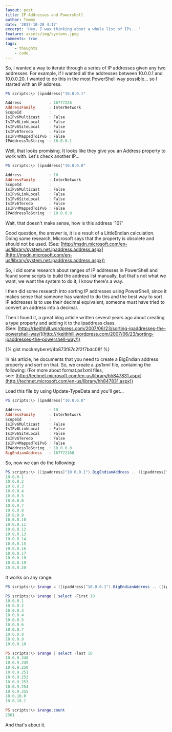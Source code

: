 ```yaml
---
layout: post
title: IP Addresses and Powershell
author: Tommy
date: '2017-10-28 4:17'
excerpt: 'Hey, I was thinking about a whole list of IPs...'
feature: assets/img/systems.jpeg
comments: true
tags:
    - thoughts
    - code
---
```

So, I wanted a way to iterate through a series of IP addresses given any two addresses. For example, if I wanted all the addresses between 10.0.0.1 and 10.0.0.20\. I wanted to do this in the most PowerShell way possible... so I started with an IP address.

```powershell
PS scripts:\> [ipaddress]"10.0.0.1"

Address            : 16777226
AddressFamily      : InterNetwork
ScopeId            :
IsIPv6Multicast    : False
IsIPv6LinkLocal    : False
IsIPv6SiteLocal    : False
IsIPv6Teredo       : False
IsIPv4MappedToIPv6 : False
IPAddressToString  : 10.0.0.1
```

Well, that looks promising. It looks like they give you an Address property to work with. Let's check another IP...

```powershell
PS scripts:\> [ipaddress]"10.0.0.0"

Address            : 10
AddressFamily      : InterNetwork
ScopeId            :
IsIPv6Multicast    : False
IsIPv6LinkLocal    : False
IsIPv6SiteLocal    : False
IsIPv6Teredo       : False
IsIPv4MappedToIPv6 : False
IPAddressToString  : 10.0.0.0
```

Wait, that doesn't make sense, how is this address '10?'

Good question, the answer is, it is a result of a LittleEndian calculation. Doing some research, Microsoft says that the property is obsolete and should not be used. (See: [http://msdn.microsoft.com/en-us/library/system.net.ipaddress.address.aspx](http://msdn.microsoft.com/en-us/library/system.net.ipaddress.address.aspx))

So, I did some research about ranges of IP addresses in PowerShell and found some scripts to build the address list manually, but that's not what we want, we want the system to do it, I know there's a way.

I then did some research into sorting IP addresses using PowerShell, since it makes sense that someone has wanted to do this and the best way to sort IP addresses is to use their decimal equivalent, someone must have tried to convert an address into a decimal.

Then I found it, a great blog article written several years ago about creating a type property and adding it to the ipaddress class. (See: [http://rkeithhill.wordpress.com/2007/06/23/sorting-ipaddresses-the-powershell-way/](http://rkeithhill.wordpress.com/2007/06/23/sorting-ipaddresses-the-powershell-way/))

{% gist mockmyberet/4b873f87c2f2f7bdc08f %}

In his article, he documents that you need to create a BigEndian address property and sort on that. So, we create a .ps1xml file, containing the following: (For more about format.ps1xml files, see: [http://technet.microsoft.com/en-us/library/hh847831.aspx](http://technet.microsoft.com/en-us/library/hh847831.aspx))

Load this file by using Update-TypeData and you'll get...

```powershell
PS scripts:\> [ipaddress]"10.0.0.0"

Address            : 10
AddressFamily      : InterNetwork
ScopeId            :
IsIPv6Multicast    : False
IsIPv6LinkLocal    : False
IsIPv6SiteLocal    : False
IsIPv6Teredo       : False
IsIPv4MappedToIPv6 : False
IPAddressToString  : 10.0.0.0
BigEndianAddress   : 167772160
```

So, now we can do the following:

```powershell
PS scripts:\> ([ipaddress]"10.0.0.1").BigEndianAddress .. ([ipaddress]"10.0.0.20").BigEndianAddress|%{([ipaddress]::Parse($_)).IPAddressToString}
10.0.0.1
10.0.0.2
10.0.0.3
10.0.0.4
10.0.0.5
10.0.0.6
10.0.0.7
10.0.0.8
10.0.0.9
10.0.0.10
10.0.0.11
10.0.0.12
10.0.0.13
10.0.0.14
10.0.0.15
10.0.0.16
10.0.0.17
10.0.0.18
10.0.0.19
10.0.0.20
```

It works on any range:

```powershell
PS scripts:\> $range = ([ipaddress]"10.0.0.1").BigEndianAddress .. ([ipaddress]"10.0.10.1").BigEndianAddress|%{([ipaddress]::Parse($_)).IPAddressToString}

PS scripts:\> $range | select -First 10
10.0.0.1
10.0.0.2
10.0.0.3
10.0.0.4
10.0.0.5
10.0.0.6
10.0.0.7
10.0.0.8
10.0.0.9
10.0.0.10

PS scripts:\> $range | select -last 10
10.0.9.248
10.0.9.249
10.0.9.250
10.0.9.251
10.0.9.252
10.0.9.253
10.0.9.254
10.0.9.255
10.0.10.0
10.0.10.1

PS scripts:\> $range.count
2561
```

And that's about it.